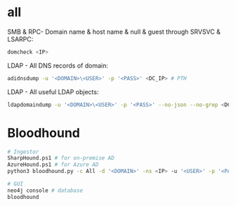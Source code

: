# all
SMB & RPC- Domain name & host name & null & guest through SRVSVC & LSARPC:
```bash
domcheck <IP>
```

LDAP - All DNS records of domain:
```bash
adidnsdump -u '<DOMAIN>\<USER>' -p '<PASS>' <DC_IP> # PTH
```

LDAP - All useful LDAP objects:
```bash
ldapdomaindump -u '<DOMAIN>\<USER>' -p '<PASS>' --no-json --no-grep <DC_IP> # PTH
```

# Bloodhound
```bash
# Ingestor
SharpHound.ps1 # for on-premise AD
AzureHound.ps1 # for Azure AD
python3 bloodhound.py -c All -d '<DOMAIN>' -ns <IP> -u '<USER>' -p '<PASS>'

# GUI
neo4j console # database
bloodhound
```